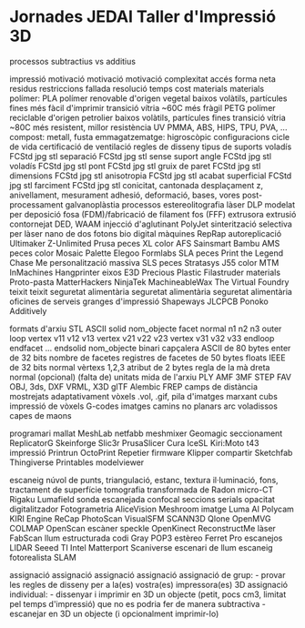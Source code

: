 # Jornades JEDAI Taller d'Impressió 3D


processos subtractius vs additius

impressió
   motivació motivació motivació
      complexitat
      accés
      forma neta
      residus
   restriccions
      fallada
      resolució
      temps
      cost
      materials materials
         polímer:
            PLA
               polímer renovable d'origen vegetal
               baixos volàtils, partícules fines
               més fàcil d'imprimir
               transició vítria ~60C
               més fràgil
            PETG
               polímer reciclable d'origen petrolier
               baixos volàtils, partícules fines
               transició vítria ~80C
               més resistent, millor resistència UV
            PMMA, ABS, HIPS, TPU, PVA, ...
         compost: metall, fusta
         emmagatzematge: higroscòpic
         configuracions
         cicle de vida
      certificació de ventilació
      regles de disseny
         tipus de suports
            voladís FCStd jpg stl
            separació FCStd jpg stl
         sense suport
            angle FCStd jpg stl
            voladís FCStd jpg stl
            pont FCStd jpg stl
         gruix de paret FCStd jpg stl
         dimensions FCStd jpg stl
         anisotropia FCStd jpg stl
         acabat superficial FCStd jpg stl
         farciment FCStd jpg stl
         conicitat, cantonada
      desplaçament z, anivellament, mesurament
      adhesió, deformació, bases, vores
      post-processament galvanoplàstia
   processos
      estereolitografia làser DLP
      modelat per deposició fosa (FDM)/fabricació de filament fos (FFF)
         extrusora extrusió contornejat
      DED, WAAM
      injecció d'aglutinant
      PolyJet
      sinterització selectiva per làser
      nano de dos fotons
      bio
      digital
   màquines
      RepRap autoreplicació
      Ultimaker Z-Unlimited
      Prusa peces XL color AFS 
      Sainsmart
      Bambu AMS peces color
      Mosaic Palette
      Elegoo
      Formlabs
         SLA peces Print the Legend Chase Me personalització massiva 
         SLS peces
      Stratasys J55 color
      MTM InMachines Hangprinter eixos
      E3D
      Precious Plastic
      Filastruder
   materials
      Proto-pasta
      MatterHackers
      NinjaTek
      MachineableWax
      The Virtual Foundry
      teixit teixit
      seguretat alimentària seguretat alimentària seguretat alimentària
   oficines de serveis
      granges d'impressió
      Shapeways
      JLCPCB
      Ponoko
      Additively

formats d'arxiu
   STL
      ASCII
         solid nom_objecte
            facet normal n1 n2 n3
               outer loop
                  vertex v11 v12 v13
                  vertex v21 v22 v23
                  vertex v31 v32 v33
               endloop
            endfacet
            ...
         endsolid nom_objecte
      binari
         capçalera ASCII de 80 bytes
         enter de 32 bits nombre de facetes
         registres de facetes de 50 bytes
            floats IEEE de 32 bits
            normal
            vèrtexs 1,2,3
            atribut de 2 bytes
      regla de la mà dreta
      normal (opcional)
      (falta de) unitats
      mida de l'arxiu
   PLY
   AMF 3MF
   STEP
   FAV
   OBJ, 3ds, DXF
   VRML, X3D
   glTF
   Alembic
   FREP
      camps de distància mostrejats adaptativament
   vòxels
      .vol, .gif, pila d'imatges
      marxant cubs
      impressió de vòxels
   G-codes
      imatges camins no planars arc voladissos capes de maons

programari
   mallat
      MeshLab netfabb meshmixer Geomagic
   seccionament
      ReplicatorG Skeinforge Slic3r PrusaSlicer Cura IceSL Kiri:Moto t43
   impressió
      Printrun OctoPrint Repetier
   firmware
      Klipper
   compartir
      Sketchfab Thingiverse Printables modelviewer

escaneig
   núvol de punts, triangulació, estanc, textura
   il·luminació, fons, tractament de superfície
   tomografia transformada de Radon micro-CT
      Rigaku Lumafield
   sonda escanejada
   confocal
   seccions serials
   opacitat
   digitalitzador
   Fotogrametria
      AliceVision Meshroom imatge
      Luma AI Polycam KIRI Engine ReCap PhotoScan VisualSFM SCANN3D Qlone
      OpenMVG COLMAP OpenScan escàner
   speckle OpenKinect ReconstructMe
   làser FabScan
   llum estructurada codi Gray POP3
   estèreo Ferret Pro escanejos
   LIDAR Seeed TI Intel Matterport Scaniverse
   escenari de llum escaneig fotorealista
   SLAM

assignació assignació assignació assignació
   assignació de grup:
      - provar les regles de disseny per a la(es) vostra(es) impressora(es) 3D
   assignació individual:
      - dissenyar i imprimir en 3D un objecte (petit, pocs cm3, limitat pel temps d'impressió)
         que no es podria fer de manera subtractiva
      - escanejar en 3D un objecte (i opcionalment imprimir-lo)